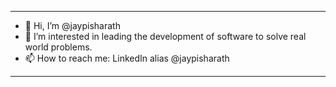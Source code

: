 - - - - 

- 👋 Hi, I’m @jaypisharath
- 👀 I’m interested in leading the development of software to solve real world problems.
- 📫 How to reach me: LinkedIn alias @jaypisharath

- - - - 
